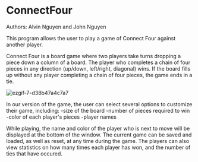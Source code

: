 # ConnectFour

Authors: Alvin Nguyen and John Nguyen

This program allows the user to play a game of Connect Four against another player.

Connect Four is a board game where two players take turns dropping a piece down a column of a board. The player who completes a chain of four pieces in any direction (up/down, left/right, diagonal) wins. If the board fills up without any player completing a chain of four pieces, the game ends in a tie.


![ezgif-7-d38b47a4c7a7](https://user-images.githubusercontent.com/56368354/127702860-ee5dec05-88e1-4b86-9cd4-953a19d718ee.gif)

In our version of the game, the user can select several options to customize their game, including:
-size of the board
-number of pieces required to win
-color of each player's pieces
-player names

While playing, the name and color of the player who is next to move will be displayed at the bottom of the window. The current game can be saved and loaded, as well as reset, at any time during the game. The players can also view statistics on how many times each player has won, and the number of ties that have occured.
